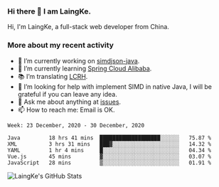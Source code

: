 ### Hi there 👋 I am LaingKe.

Hi, I'm LaingKe, a full-stack web developer from China.

### More about my recent activity

- 🔭 I’m currently working on [simdjson-java](https://github.com/laingke/simdjson-java).
- 🌱 I’m currently learning [Spring Cloud Alibaba](https://github.com/alibaba/spring-cloud-alibaba).
- :books: I’m translating [LCRH](https://github.com/LCTT/LCRH).
- 🤔 I’m looking for help with implement SIMD in native Java, I will be grateful if you can leave any idea.
- 💬 Ask me about anything at [issues](https://github.com/laingke/laingke/issues).
- 📫 How to reach me: Email is OK.

<!--START_SECTION:waka-->
```text
Week: 23 December, 2020 - 30 December, 2020

Java         18 hrs 41 mins  ███████████████████░░░░░░   75.87 % 
XML          3 hrs 31 mins   ███▓░░░░░░░░░░░░░░░░░░░░░   14.32 % 
YAML         1 hr 4 mins     █░░░░░░░░░░░░░░░░░░░░░░░░   04.34 % 
Vue.js       45 mins         ▓░░░░░░░░░░░░░░░░░░░░░░░░   03.07 % 
JavaScript   28 mins         ▒░░░░░░░░░░░░░░░░░░░░░░░░   01.91 % 
```
<!--END_SECTION:waka-->

![LaingKe's GitHub Stats](https://github-readme-stats.vercel.app/api?username=laingke&show_icons=true&theme=nightowl&count_private=true)
